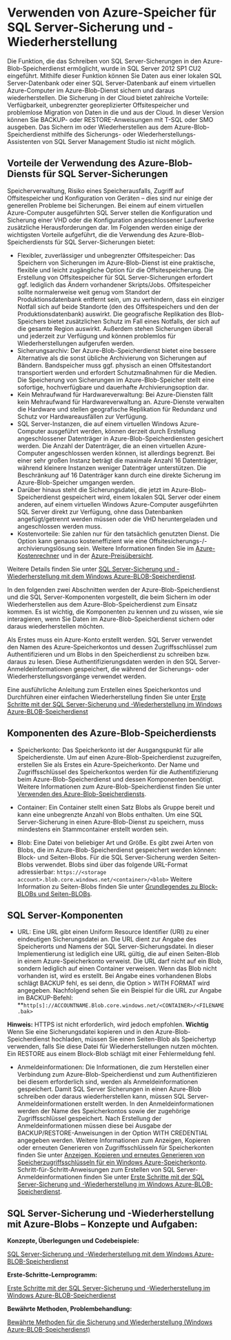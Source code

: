 <properties linkid="manage-services-storage-SQL-Server-backup" urlDisplayName="Storage for SQL Server backups" pageTitle="How to use Azure storage for SQL Server backup and restore | Azure" metaKeywords="" description="" metaCanonical="" services="storage" documentationCenter="" title="How to Use Azure Storage for SQL Server Backup and Restore" authors="karaman" solutions="" manager="clairt" editor="tysonn" />

Verwenden von Azure-Speicher für SQL Server-Sicherung und -Wiederherstellung
============================================================================

Die Funktion, die das Schreiben von SQL Server-Sicherungen in den Azure-Blob-Speicherdienst ermöglicht, wurde in SQL Server 2012 SP1 CU2 eingeführt. Mithilfe dieser Funktion können Sie Daten aus einer lokalen SQL Server-Datenbank oder einer SQL Server-Datenbank auf einem virtuellen Azure-Computer im Azure-Blob-Dienst sichern und daraus wiederherstellen. Die Sicherung in der Cloud bietet zahlreiche Vorteile: Verfügbarkeit, unbegrenzter georeplizierter Offsitespeicher und problemlose Migration von Daten in die und aus der Cloud. In dieser Version können Sie BACKUP- oder RESTORE-Anweisungen mit T-SQL oder SMO ausgeben. Das Sichern im oder Wiederherstellen aus dem Azure-Blob-Speicherdienst mithilfe des Sicherungs- oder Wiederherstellungs-Assistenten von SQL Server Management Studio ist nicht möglich.

Vorteile der Verwendung des Azure-Blob-Diensts für SQL Server-Sicherungen
-------------------------------------------------------------------------

Speicherverwaltung, Risiko eines Speicherausfalls, Zugriff auf Offsitespeicher und Konfiguration von Geräten – dies sind nur einige der generellen Probleme bei Sicherungen. Bei einem auf einem virtuellen Azure-Computer ausgeführten SQL Server stellen die Konfiguration und Sicherung einer VHD oder die Konfiguration angeschlossener Laufwerke zusätzliche Herausforderungen dar. Im Folgenden werden einige der wichtigsten Vorteile aufgeführt, die die Verwendung des Azure-Blob-Speicherdiensts für SQL Server-Sicherungen bietet:

-   Flexibler, zuverlässiger und unbegrenzter Offsitespeicher: Das Speichern von Sicherungen im Azure-Blob-Dienst ist eine praktische, flexible und leicht zugängliche Option für die Offsitespeicherung. Die Erstellung von Offsitespeicher für SQL Server-Sicherungen erfordert ggf. lediglich das Ändern vorhandener Skripts/Jobs. Offsitespeicher sollte normalerweise weit genug vom Standort der Produktionsdatenbank entfernt sein, um zu verhindern, dass ein einziger Notfall sich auf beide Standorte (den des Offsitespeichers und den der Produktionsdatenbank) auswirkt. Die geografische Replikation des Blob-Speichers bietet zusätzlichen Schutz im Fall eines Notfalls, der sich auf die gesamte Region auswirkt. Außerdem stehen Sicherungen überall und jederzeit zur Verfügung und können problemlos für Wiederherstellungen aufgerufen werden.
-   Sicherungsarchiv: Der Azure-Blob-Speicherdienst bietet eine bessere Alternative als die sonst übliche Archivierung von Sicherungen auf Bändern. Bandspeicher muss ggf. physisch an einen Offsitestandort transportiert werden und erfordert Schutzmaßnahmen für die Medien. Die Speicherung von Sicherungen im Azure-Blob-Speicher stellt eine sofortige, hochverfügbare und dauerhafte Archivierungsoption dar.
-   Kein Mehraufwand für Hardwareverwaltung: Bei Azure-Diensten fällt kein Mehraufwand für Hardwareverwaltung an. Azure-Dienste verwalten die Hardware und stellen geografische Replikation für Redundanz und Schutz vor Hardwareausfällen zur Verfügung.
-   SQL Server-Instanzen, die auf einem virtuellen Windows Azure-Computer ausgeführt werden, können derzeit durch Erstellung angeschlossener Datenträger in Azure-Blob-Speicherdiensten gesichert werden. Die Anzahl der Datenträger, die an einen virtuellen Azure-Computer angeschlossen werden können, ist allerdings begrenzt. Bei einer sehr großen Instanz beträgt die maximale Anzahl 16 Datenträger, während kleinere Instanzen weniger Datenträger unterstützen. Die Beschränkung auf 16 Datenträger kann durch eine direkte Sicherung im Azure-Blob-Speicher umgangen werden.
-   Darüber hinaus steht die Sicherungsdatei, die jetzt im Azure-Blob-Speicherdienst gespeichert wird, einem lokalen SQL Server oder einem anderen, auf einem virtuellen Windows Azure-Computer ausgeführten SQL Server direkt zur Verfügung, ohne dass Datenbanken angefügt/getrennt werden müssen oder die VHD heruntergeladen und angeschlossen werden muss.
-   Kostenvorteile: Sie zahlen nur für den tatsächlich genutzten Dienst. Die Option kann genauso kosteneffizient wie eine Offsitesicherungs-/-archivierungslösung sein. Weitere Informationen finden Sie im [Azure-Kostenrechner](http://go.microsoft.com/fwlink/?LinkId=277060 "Kostenrechner") und in der [Azure-Preisübersicht](http://go.microsoft.com/fwlink/?LinkId=277059 "Preisübersicht").

Weitere Details finden Sie unter [SQL Server-Sicherung und -Wiederherstellung mit dem Windows Azure-BLOB-Speicherdienst](http://go.microsoft.com/fwlink/?LinkId=271617).

In den folgenden zwei Abschnitten werden der Azure-Blob-Speicherdienst und die SQL Server-Komponenten vorgestellt, die beim Sichern im oder Wiederherstellen aus dem Azure-Blob-Speicherdienst zum Einsatz kommen. Es ist wichtig, die Komponenten zu kennen und zu wissen, wie sie interagieren, wenn Sie Daten im Azure-Blob-Speicherdienst sichern oder daraus wiederherstellen möchten.

Als Erstes muss ein Azure-Konto erstellt werden. SQL Server verwendet den Namen des Azure-Speicherkontos und dessen Zugriffsschlüssel zum Authentifizieren und um Blobs in den Speicherdienst zu schreiben bzw. daraus zu lesen. Diese Authentifizierungsdaten werden in den SQL Server-Anmeldeinformationen gespeichert, die während der Sicherungs- oder Wiederherstellungsvorgänge verwendet werden.

Eine ausführliche Anleitung zum Erstellen eines Speicherkontos und Durchführen einer einfachen Wiederherstellung finden Sie unter [Erste Schritte mit der SQL Server-Sicherung und -Wiederherstellung im Windows Azure-BLOB-Speicherdienst](http://go.microsoft.com/fwlink/?LinkId=271615)

Komponenten des Azure-Blob-Speicherdiensts
------------------------------------------

-   Speicherkonto: Das Speicherkonto ist der Ausgangspunkt für alle Speicherdienste. Um auf einen Azure-Blob-Speicherdienst zuzugreifen, erstellen Sie als Erstes ein Azure-Speicherkonto. Der Name und Zugriffsschlüssel des Speicherkontos werden für die Authentifizierung beim Azure-Blob-Speicherdienst und dessen Komponenten benötigt. Weitere Informationen zum Azure-Blob-Speicherdienst finden Sie unter [Verwenden des Azure-Blob-Speicherdiensts](http://www.windowsazure.com/en-us/develop/net/how-to-guides/blob-storage/).

-   Container: Ein Container stellt einen Satz Blobs als Gruppe bereit und kann eine unbegrenzte Anzahl von Blobs enthalten. Um eine SQL Server-Sicherung in einen Azure-Blob-Dienst zu speichern, muss mindestens ein Stammcontainer erstellt worden sein.

-   Blob: Eine Datei von beliebiger Art und Größe. Es gibt zwei Arten von Blobs, die im Azure-Blob-Speicherdienst gespeichert werden können: Block- und Seiten-Blobs. Für die SQL Server-Sicherung werden Seiten-Blobs verwendet. Blobs sind über das folgende URL-Format adressierbar: `https://<storage account>.blob.core.windows.net/<container>/<blob>` Weitere Information zu Seiten-Blobs finden Sie unter [Grundlegendes zu Block-BLOBs und Seiten-BLOBs](http://msdn.microsoft.com/en-us/library/windowsazure/ee691964.aspx).

SQL Server-Komponenten
----------------------

-   URL: Eine URL gibt einen Uniform Resource Identifier (URI) zu einer eindeutigen Sicherungsdatei an. Die URL dient zur Angabe des Speicherorts und Namens der SQL Server-Sicherungsdatei. In dieser Implementierung ist lediglich eine URL gültig, die auf einen Seiten-Blob in einem Azure-Speicherkonto verweist. Die URL darf nicht auf ein Blob, sondern lediglich auf einen Container verweisen. Wenn das Blob nicht vorhanden ist, wird es erstellt. Bei Angabe eines vorhandenen Blobs schlägt BACKUP fehl, es sei denn, die Option \> WITH FORMAT wird angegeben. Nachfolgend sehen Sie ein Beispiel für die URL zur Angabe im BACKUP-Befehl: **`http[s]://ACCOUNTNAME.Blob.core.windows.net/<CONTAINER>/<FILENAME.bak>`

**Hinweis:** HTTPS ist nicht erforderlich, wird jedoch empfohlen.
**Wichtig**
Wenn Sie eine Sicherungsdatei kopieren und in den Azure-Blob-Speicherdienst hochladen, müssen Sie einen Seiten-Blob als Speichertyp verwenden, falls Sie diese Datei für Wiederherstellungen nutzen möchten. Ein RESTORE aus einem Block-Blob schlägt mit einer Fehlermeldung fehl.

-   Anmeldeinformationen: Die Informationen, die zum Herstellen einer Verbindung zum Azure-Blob-Speicherdienst und zum Authentifizieren bei diesem erforderlich sind, werden als Anmeldeinformationen gespeichert. Damit SQL Server Sicherungen in einen Azure-Blob schreiben oder daraus wiederherstellen kann, müssen SQL Server-Anmeldeinformationen erstellt werden. In den Anmeldeinformationen werden der Name des Speicherkontos sowie der zugehörige Zugriffsschlüssel gespeichert. Nach Erstellung der Anmeldeinformationen müssen diese bei Ausgabe der BACKUP/RESTORE-Anweisungen in der Option WITH CREDENTIAL angegeben werden. Weitere Informationen zum Anzeigen, Kopieren oder erneuten Generieren von Zugriffsschlüsseln für Speicherkonten finden Sie unter [Anzeigen, Kopieren und erneutes Generieren von Speicherzugriffsschlüsseln für ein Windows Azure-Speicherkonto](http://msdn.microsoft.com/en-us/library/windowsazure/hh531566.aspx). Schritt-für-Schritt-Anweisungen zum Erstellen von SQL Server-Anmeldeinformationen finden Sie unter [Erste Schritte mit der SQL Server-Sicherung und -Wiederherstellung im Windows Azure-BLOB-Speicherdienst](http://go.microsoft.com/fwlink/?LinkId=271615).

SQL Server-Sicherung und -Wiederherstellung mit Azure-Blobs – Konzepte und Aufgaben:
------------------------------------------------------------------------------------

**Konzepte, Überlegungen und Codebeispiele:**

[SQL Server-Sicherung und -Wiederherstellung mit dem Windows Azure-BLOB-Speicherdienst](http://go.microsoft.com/fwlink/?LinkId=271617)

**Erste-Schritte-Lernprogramm:**

[Erste Schritte mit der SQL Server-Sicherung und -Wiederherstellung im Windows Azure-BLOB-Speicherdienst](http://go.microsoft.com/fwlink/?LinkID=271615 "Lernprogramm")

**Bewährte Methoden, Problembehandlung:**

[Bewährte Methoden für die Sicherung und Wiederherstellung (Windows Azure-BLOB-Speicherdienst)](http://go.microsoft.com/fwlink/?LinkId=272394)

